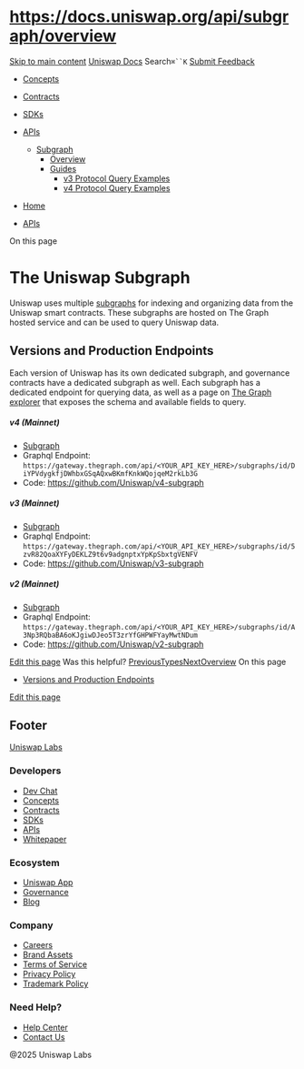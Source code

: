 # https://docs.uniswap.org/api/subgraph/overview

[Skip to main content](https://docs.uniswap.org/api/subgraph/overview#__docusaurus_skipToContent_fallback)
[Uniswap Docs](https://docs.uniswap.org/)
Search`⌘``K`
[Submit Feedback](https://docs.google.com/forms/d/e/1FAIpQLSdjSkZam8KiatL9XACRVxCHjDJjaPGbls77PCXDKFn4JwykXg/viewform)
  * [Concepts](https://docs.uniswap.org/concepts/overview)
  * [Contracts](https://docs.uniswap.org/contracts/v4/overview)
  * [SDKs](https://docs.uniswap.org/sdk/v4/overview)
  * [APIs](https://docs.uniswap.org/api/subgraph/overview)
    * [Subgraph](https://docs.uniswap.org/api/subgraph/overview)
      * [Overview](https://docs.uniswap.org/api/subgraph/overview)
      * [Guides](https://docs.uniswap.org/api/subgraph/overview)
        * [v3 Protocol Query Examples](https://docs.uniswap.org/api/subgraph/guides/v3-examples)
        * [v4 Protocol Query Examples](https://docs.uniswap.org/api/subgraph/guides/v4-examples)


  * [Home](https://docs.uniswap.org/)
  * [APIs](https://docs.uniswap.org/api/subgraph/overview)


On this page
# The Uniswap Subgraph
Uniswap uses multiple [subgraphs](https://thegraph.com/docs/about/introduction#what-the-graph-is) for indexing and organizing data from the Uniswap smart contracts. These subgraphs are hosted on The Graph hosted service and can be used to query Uniswap data.
## Versions and Production Endpoints[​](https://docs.uniswap.org/api/subgraph/overview#versions-and-production-endpoints "Direct link to Versions and Production Endpoints")
Each version of Uniswap has its own dedicated subgraph, and governance contracts have a dedicated subgraph as well.
Each subgraph has a dedicated endpoint for querying data, as well as a page on [The Graph explorer](https://thegraph.com/explorer) that exposes the schema and available fields to query.
##### v4 (Mainnet)[​](https://docs.uniswap.org/api/subgraph/overview#v4-mainnet "Direct link to v4 \(Mainnet\)")
  * [Subgraph](https://thegraph.com/explorer/subgraphs/DiYPVdygkfjDWhbxGSqAQxwBKmfKnkWQojqeM2rkLb3G?view=About&chain=arbitrum-one)
  * Graphql Endpoint: `https://gateway.thegraph.com/api/<YOUR_API_KEY_HERE>/subgraphs/id/DiYPVdygkfjDWhbxGSqAQxwBKmfKnkWQojqeM2rkLb3G`
  * Code: <https://github.com/Uniswap/v4-subgraph>


##### v3 (Mainnet)[​](https://docs.uniswap.org/api/subgraph/overview#v3-mainnet "Direct link to v3 \(Mainnet\)")
  * [Subgraph](https://thegraph.com/explorer/subgraphs/5zvR82QoaXYFyDEKLZ9t6v9adgnptxYpKpSbxtgVENFV?view=Query&chain=arbitrum-one)
  * Graphql Endpoint: `https://gateway.thegraph.com/api/<YOUR_API_KEY_HERE>/subgraphs/id/5zvR82QoaXYFyDEKLZ9t6v9adgnptxYpKpSbxtgVENFV`
  * Code: <https://github.com/Uniswap/v3-subgraph>


##### v2 (Mainnet)[​](https://docs.uniswap.org/api/subgraph/overview#v2-mainnet "Direct link to v2 \(Mainnet\)")
  * [Subgraph](https://thegraph.com/explorer/subgraphs/A3Np3RQbaBA6oKJgiwDJeo5T3zrYfGHPWFYayMwtNDum?view=Query&chain=arbitrum-one)
  * Graphql Endpoint: `https://gateway.thegraph.com/api/<YOUR_API_KEY_HERE>/subgraphs/id/A3Np3RQbaBA6oKJgiwDJeo5T3zrYfGHPWFYayMwtNDum`
  * Code: <https://github.com/Uniswap/v2-subgraph>


[Edit this page](https://github.com/uniswap/uniswap-docs/tree/main/docs/api/subgraph/overview.md)
Was this helpful?
[PreviousTypes](https://docs.uniswap.org/sdk/v1/reference/types)[NextOverview](https://docs.uniswap.org/api/subgraph/overview)
On this page
  * [Versions and Production Endpoints](https://docs.uniswap.org/api/subgraph/overview#versions-and-production-endpoints)


[Edit this page](https://github.com/uniswap/uniswap-docs/tree/main/docs/api/subgraph/overview.md)
## Footer
[Uniswap Labs](https://docs.uniswap.org/)
### Developers
  * [Dev Chat](https://discord.com/invite/uniswap)
  * [Concepts](https://docs.uniswap.org/concepts/overview)
  * [Contracts](https://docs.uniswap.org/contracts/v4/overview)
  * [SDKs](https://docs.uniswap.org/sdk/v4/overview)
  * [APIs](https://docs.uniswap.org/api/subgraph/overview)
  * [Whitepaper](https://app.uniswap.org/whitepaper-v4.pdf)


### Ecosystem
  * [Uniswap App](https://app.uniswap.org/)
  * [Governance](https://www.uniswapfoundation.org/governance)
  * [Blog](https://blog.uniswap.org/)


### Company
  * [Careers](https://boards.greenhouse.io/uniswaplabs)
  * [Brand Assets](https://github.com/Uniswap/brand-assets/raw/main/Uniswap%20Brand%20Assets.zip)
  * [Terms of Service](https://support.uniswap.org/hc/en-us/articles/30935100859661-Uniswap-Labs-Terms-of-Service)
  * [Privacy Policy](https://support.uniswap.org/hc/en-us/articles/30934457771405-Uniswap-Labs-Privacy-Policy)
  * [Trademark Policy](https://support.uniswap.org/hc/en-us/articles/30934762216973-Uniswap-Labs-Trademark-Guidelines)


### Need Help?
  * [Help Center](https://support.uniswap.org/)
  * [Contact Us](https://support.uniswap.org/hc/en-us/requests/new)


@2025 Uniswap Labs
[](https://github.com/uniswap/uniswap-docs)[](https://twitter.com/Uniswap)[](https://discord.com/invite/uniswap)
